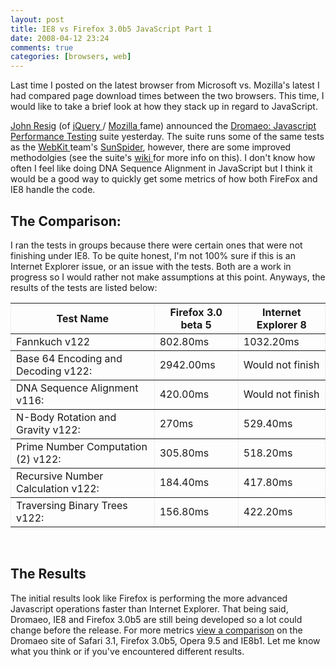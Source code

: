 ```yaml
---
layout: post
title: IE8 vs Firefox 3.0b5 JavaScript Part 1
date: 2008-04-12 23:24
comments: true
categories: [browsers, web]
---
```

<p>
Last time I posted on the latest browser from Microsoft vs. Mozilla&#39;s latest I had compared page download times between the two browsers. This time, I would like to take a brief look at how they stack up in regard to JavaScript. 
</p>
<p>
<a href="http://ejohn.org/" target="_blank">John Resig</a> (of <a href="http://www.jquery.com" target="_blank">jQuery </a>/ <a href="http://www.mozilla.org">Mozilla </a>fame) announced the <a href="http://dromaeo.com/" target="_blank">Dromaeo: Javascript Performance Testing</a> suite yesterday. The suite runs some of the same tests as the <a href="http://webkit.org/" target="_blank">WebKit </a>team&#39;s <a href="http://webkit.org/perf/sunspider-0.9/sunspider.html" target="_blank">SunSpider</a>, however, there are some improved methodolgies (see the suite&#39;s <a href="http://wiki.mozilla.org/Dromaeo" target="_blank">wiki </a>for more info on this). I don&#39;t know how often I feel like doing DNA Sequence Alignment in JavaScript but I think it would be a good way to quickly get some metrics of how both FireFox and IE8 handle the code.
</p>
<h2>The Comparison:</h2>
<p>
I ran the tests in groups because there were certain ones that were not finishing under IE8. To be quite honest, I&#39;m not 100% sure if this is an Internet Explorer issue, or an issue with the tests. Both are a work in progress so I would rather not make assumptions at this point. Anyways, the results of the tests are listed below: 
</p>
<table border="1" style="border: 1px none ; border-spacing: 0px">
	<tbody>
		<tr>
			<th>Test Name <br />
			</th>
			<th>Firefox 3.0 beta 5</th>
			<th>Internet Explorer 8</th>
		</tr>
		<tr>
			<td>Fannkuch v122</td>
			<td>802.80ms</td>
			<td>1032.20ms</td>
		</tr>
		<tr>
			<td>Base 64 Encoding and Decoding v122:</td>
			<td>2942.00ms</td>
			<td>Would not finish</td>
		</tr>
		<tr>
			<td>DNA Sequence Alignment v116:</td>
			<td>420.00ms</td>
			<td>Would not finish</td>
		</tr>
		<tr>
			<td>N-Body Rotation and Gravity v122:</td>
			<td>270ms</td>
			<td>529.40ms</td>
		</tr>
		<tr>
			<td>Prime Number Computation (2) v122:</td>
			<td>305.80ms</td>
			<td>518.20ms</td>
		</tr>
		<tr>
			<td>Recursive Number Calculation v122:</td>
			<td>184.40ms</td>
			<td>417.80ms</td>
		</tr>
		<tr>
			<td>Traversing Binary Trees v122:</td>
			<td>156.80ms</td>
			<td>422.20ms</td>
		</tr>
	</tbody>
</table>
<br />
<h2>The Results</h2>
<p>
The initial results look like Firefox is performing the more advanced Javascript operations faster than Internet Explorer. That being said, Dromaeo, IE8 and Firefox 3.0b5 are still being developed so a lot could change before the release. For more metrics <a href="http://dromaeo.com/?id=250,246,251,256" target="_blank">view a comparison</a> on the Dromaeo site of Safari 3.1, Firefox 3.0b5, Opera 9.5 and IE8b1. Let me know what you think or if you&#39;ve encountered different results.
</p>
